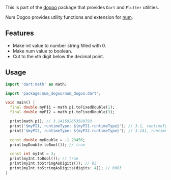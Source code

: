 This is part of the [dogoo](https://github.com/Wellssi/dogoo) package that provides `Dart` and `Flutter` utilities.

Num Dogoo provides utility functions and extension for [num](https://api.flutter.dev/flutter/dart-core/num-class.html).

## Features

- Make int value to number string filled with 0.
- Make num value to boolean.
- Cut to the `n`th digit below the decimal point.

## Usage

```dart
import 'dart:math' as math;

import 'package:num_dogoo/num_dogoo.dart';

void main() {
  final double myPI1 = math.pi.toFixedDouble(1);
  final double myPI2 = math.pi.toFixedDouble(3);

  print(math.pi); // 3.141592653589793
  print('$myPI1, runtimeType: ${myPI1.runtimeType}'); // 3.1, runtimeType: double
  print('$myPI2, runtimeType: ${myPI2.runtimeType}'); // 3.141, runtimeType: double

  const double myDouble = -1.23456;
  print(myDouble.toBool()); // true

  const int myInt = 3;
  print(myInt.toBool()); // true
  print(myInt.toStringAsDigits()); // 03
  print(myInt.toStringAsDigits(digits: 4)); // 0003
}
```
